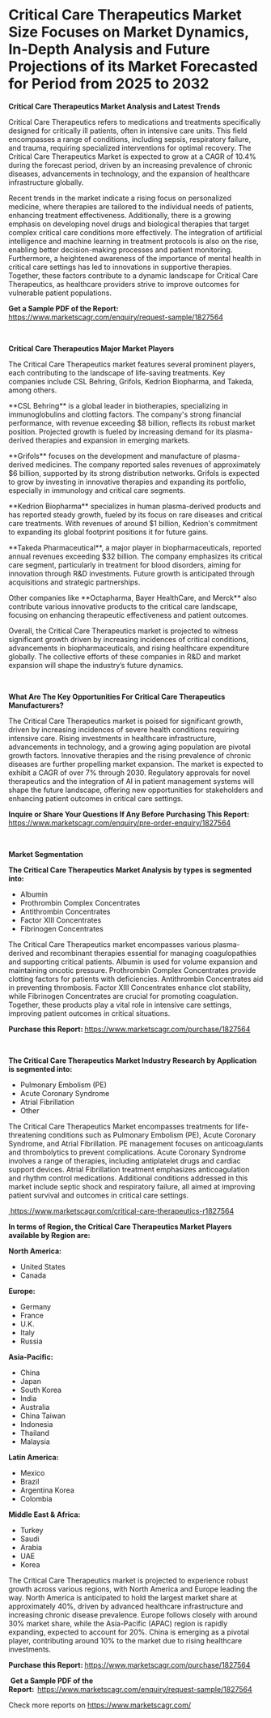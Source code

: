 <p><h1>Critical Care Therapeutics Market Size Focuses on Market Dynamics, In-Depth Analysis and Future Projections of its Market Forecasted for Period from 2025 to 2032</h1></p><p><strong>Critical Care Therapeutics Market Analysis and Latest Trends</strong></p>
<p><p>Critical Care Therapeutics refers to medications and treatments specifically designed for critically ill patients, often in intensive care units. This field encompasses a range of conditions, including sepsis, respiratory failure, and trauma, requiring specialized interventions for optimal recovery. The Critical Care Therapeutics Market is expected to grow at a CAGR of 10.4% during the forecast period, driven by an increasing prevalence of chronic diseases, advancements in technology, and the expansion of healthcare infrastructure globally.</p><p>Recent trends in the market indicate a rising focus on personalized medicine, where therapies are tailored to the individual needs of patients, enhancing treatment effectiveness. Additionally, there is a growing emphasis on developing novel drugs and biological therapies that target complex critical care conditions more effectively. The integration of artificial intelligence and machine learning in treatment protocols is also on the rise, enabling better decision-making processes and patient monitoring. Furthermore, a heightened awareness of the importance of mental health in critical care settings has led to innovations in supportive therapies. Together, these factors contribute to a dynamic landscape for Critical Care Therapeutics, as healthcare providers strive to improve outcomes for vulnerable patient populations.</p></p>
<p><strong>Get a Sample PDF of the Report:&nbsp;</strong> <a href="https://www.marketscagr.com/enquiry/request-sample/1827564?utm_campaign=2003&utm_medium=2&utm_source=Github&utm_content=ia&utm_term=03032025&utm_id=critical-care-therapeutics">https://www.marketscagr.com/enquiry/request-sample/1827564</a></p>
<p>&nbsp;</p>
<p><strong>Critical Care Therapeutics Major Market Players</strong></p>
<p><p>The Critical Care Therapeutics market features several prominent players, each contributing to the landscape of life-saving treatments. Key companies include CSL Behring, Grifols, Kedrion Biopharma, and Takeda, among others.</p><p>**CSL Behring** is a global leader in biotherapies, specializing in immunoglobulins and clotting factors. The company's strong financial performance, with revenue exceeding $8 billion, reflects its robust market position. Projected growth is fueled by increasing demand for its plasma-derived therapies and expansion in emerging markets.</p><p>**Grifols** focuses on the development and manufacture of plasma-derived medicines. The company reported sales revenues of approximately $6 billion, supported by its strong distribution networks. Grifols is expected to grow by investing in innovative therapies and expanding its portfolio, especially in immunology and critical care segments.</p><p>**Kedrion Biopharma** specializes in human plasma-derived products and has reported steady growth, fueled by its focus on rare diseases and critical care treatments. With revenues of around $1 billion, Kedrion's commitment to expanding its global footprint positions it for future gains.</p><p>**Takeda Pharmaceutical**, a major player in biopharmaceuticals, reported annual revenues exceeding $32 billion. The company emphasizes its critical care segment, particularly in treatment for blood disorders, aiming for innovation through R&D investments. Future growth is anticipated through acquisitions and strategic partnerships.</p><p>Other companies like **Octapharma, Bayer HealthCare, and Merck** also contribute various innovative products to the critical care landscape, focusing on enhancing therapeutic effectiveness and patient outcomes.</p><p>Overall, the Critical Care Therapeutics market is projected to witness significant growth driven by increasing incidences of critical conditions, advancements in biopharmaceuticals, and rising healthcare expenditure globally. The collective efforts of these companies in R&D and market expansion will shape the industry’s future dynamics.</p></p>
<p>&nbsp;</p>
<p><strong>What Are The Key Opportunities For Critical Care Therapeutics Manufacturers?</strong></p>
<p><p>The Critical Care Therapeutics market is poised for significant growth, driven by increasing incidences of severe health conditions requiring intensive care. Rising investments in healthcare infrastructure, advancements in technology, and a growing aging population are pivotal growth factors. Innovative therapies and the rising prevalence of chronic diseases are further propelling market expansion. The market is expected to exhibit a CAGR of over 7% through 2030. Regulatory approvals for novel therapeutics and the integration of AI in patient management systems will shape the future landscape, offering new opportunities for stakeholders and enhancing patient outcomes in critical care settings.</p></p>
<p><strong>Inquire or Share Your Questions If Any Before Purchasing This Report:</strong> <a href="https://www.marketscagr.com/enquiry/pre-order-enquiry/1827564?utm_campaign=2003&utm_medium=2&utm_source=Github&utm_content=ia&utm_term=03032025&utm_id=critical-care-therapeutics">https://www.marketscagr.com/enquiry/pre-order-enquiry/1827564</a></p>
<p>&nbsp;</p>
<p><strong>Market Segmentation</strong></p>
<p><strong>The Critical Care Therapeutics Market Analysis by types is segmented into:</strong></p>
<p><ul><li>Albumin</li><li>Prothrombin Complex Concentrates</li><li>Antithrombin Concentrates</li><li>Factor XIII Concentrates</li><li>Fibrinogen Concentrates</li></ul></p>
<p><p>The Critical Care Therapeutics market encompasses various plasma-derived and recombinant therapies essential for managing coagulopathies and supporting critical patients. Albumin is used for volume expansion and maintaining oncotic pressure. Prothrombin Complex Concentrates provide clotting factors for patients with deficiencies. Antithrombin Concentrates aid in preventing thrombosis. Factor XIII Concentrates enhance clot stability, while Fibrinogen Concentrates are crucial for promoting coagulation. Together, these products play a vital role in intensive care settings, improving patient outcomes in critical situations.</p></p>
<p><strong>Purchase this Report:&nbsp;</strong><a href="https://www.marketscagr.com/purchase/1827564?utm_campaign=2003&utm_medium=2&utm_source=Github&utm_content=ia&utm_term=03032025&utm_id=critical-care-therapeutics">https://www.marketscagr.com/purchase/1827564</a></p>
<p>&nbsp;</p>
<p><strong>The Critical Care Therapeutics Market Industry Research by Application is segmented into:</strong></p>
<p><ul><li>Pulmonary Embolism (PE)</li><li>Acute Coronary Syndrome</li><li>Atrial Fibrillation</li><li>Other</li></ul></p>
<p><p>The Critical Care Therapeutics Market encompasses treatments for life-threatening conditions such as Pulmonary Embolism (PE), Acute Coronary Syndrome, and Atrial Fibrillation. PE management focuses on anticoagulants and thrombolytics to prevent complications. Acute Coronary Syndrome involves a range of therapies, including antiplatelet drugs and cardiac support devices. Atrial Fibrillation treatment emphasizes anticoagulation and rhythm control medications. Additional conditions addressed in this market include septic shock and respiratory failure, all aimed at improving patient survival and outcomes in critical care settings.</p></p>
<p><a href="https://www.marketscagr.com/critical-care-therapeutics-r1827564?utm_campaign=2003&utm_medium=2&utm_source=Github&utm_content=ia&utm_term=03032025&utm_id=critical-care-therapeutics">&nbsp;https://www.marketscagr.com/critical-care-therapeutics-r1827564</a></p>
<p><strong>In terms of Region, the Critical Care Therapeutics Market Players available by Region are:</strong></p>
<p>
    <p> <strong> North America: </strong>
        <ul>
            <li>United States</li>
            <li>Canada</li>
        </ul>
        </p> 
    <p> <strong> Europe: </strong>
        <ul>
            <li>Germany</li>
            <li>France</li>
            <li>U.K.</li>
            <li>Italy</li>
            <li>Russia</li>
        </ul>
        </p> 
    <p> <strong> Asia-Pacific: </strong>
        <ul>
            <li>China</li>
            <li>Japan</li>
            <li>South Korea</li>
            <li>India</li>
            <li>Australia</li>
            <li>China Taiwan</li>
            <li>Indonesia</li>
            <li>Thailand</li>
            <li>Malaysia</li>
        </ul>
        </p> 
    <p> <strong> Latin America: </strong>
        <ul>
            <li>Mexico</li>
            <li>Brazil</li>
            <li>Argentina Korea</li>
            <li>Colombia</li>
        </ul>
        </p> 
    <p> <strong> Middle East & Africa: </strong>
        <ul>
            <li>Turkey</li>
            <li>Saudi</li>
            <li>Arabia</li>
            <li>UAE</li>
            <li>Korea</li>
        </ul>
    </p>
    </p>
<p><p>The Critical Care Therapeutics market is projected to experience robust growth across various regions, with North America and Europe leading the way. North America is anticipated to hold the largest market share at approximately 40%, driven by advanced healthcare infrastructure and increasing chronic disease prevalence. Europe follows closely with around 30% market share, while the Asia-Pacific (APAC) region is rapidly expanding, expected to account for 20%. China is emerging as a pivotal player, contributing around 10% to the market due to rising healthcare investments.</p></p>
<p><strong>Purchase this Report: </strong><a href="https://www.marketscagr.com/purchase/1827564?utm_campaign=2003&utm_medium=2&utm_source=Github&utm_content=ia&utm_term=03032025&utm_id=critical-care-therapeutics">https://www.marketscagr.com/purchase/1827564</a></p>
<p>&nbsp;<strong>Get a Sample PDF of the Report:&nbsp;&nbsp;</strong><a href="https://www.marketscagr.com/enquiry/request-sample/1827564?utm_campaign=2003&utm_medium=2&utm_source=Github&utm_content=ia&utm_term=03032025&utm_id=critical-care-therapeutics">https://www.marketscagr.com/enquiry/request-sample/1827564</a></p>
<p><strong></strong></p>
<p>Check more reports on <a href="https://www.marketscagr.com/?utm_campaign=2003&utm_medium=2&utm_source=Github&utm_content=ia&utm_term=03032025&utm_id=critical-care-therapeutics">https://www.marketscagr.com/</a></p>